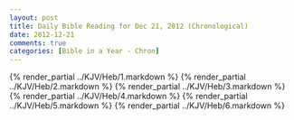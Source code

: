```yaml
---
layout: post
title: Daily Bible Reading for Dec 21, 2012 (Chronological)
date: 2012-12-21
comments: true
categories: [Bible in a Year - Chron]
---
```

{% render_partial ../KJV/Heb/1.markdown %}
{% render_partial ../KJV/Heb/2.markdown %}
{% render_partial ../KJV/Heb/3.markdown %}
{% render_partial ../KJV/Heb/4.markdown %}
{% render_partial ../KJV/Heb/5.markdown %}
{% render_partial ../KJV/Heb/6.markdown %}
